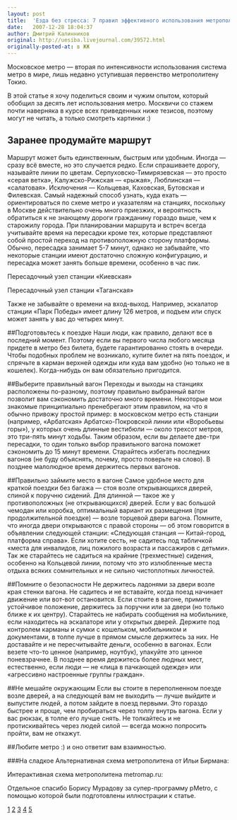 ```yaml
---
layout: post
title:  'Езда без стресса: 7 правил эффективного использования метрополитена'
date:   2007-12-28 18:04:37
author: Дмитрий Калинников
original: http://uesiba.livejournal.com/39572.html
originally-posted-at: в ЖЖ
---
```

Московское метро — вторая по интенсивности использования система метро в мире, лишь недавно уступившая первенство метрополитену Токио.


В этой статье я хочу поделиться своим и чужим опытом, который обобщил за десять лет использования метро. Москвичи со стажем почти наверняка в курсе всех приведенных ниже тезисов, поэтому могут не читать, а только смотреть картинки :)

## Заранее продумайте маршрут
Маршрут может быть единственным, быстрым или удобным. Иногда — сразу вcё вместе, но это случается редко. Если спрашиваете дорогу, называйте линии по цветам. Серпуховско-Тимирязевская — это просто «серая ветка», Калужско-Рижская — «рыжая», Люблинская — «салатовая». Исключения — Кольцевая, Каховская, Бутовская и Филевская. Самый надежный способ узнать, куда ехать — ориентироваться по схеме метро и указателям на станциях, поскольку в Москве действительно очень много приезжих, и вероятность обратиться к не знающему дороги гражданину гораздо выше, чем к старожилу города. При планировании маршрута и встреч всегда учитывайте время на пересадки кроме тех, которые представляют собой простой переход на противоположную сторону платформы. Обычно, пересадка занимает 5-7 минут, однако не забывайте, что некоторые станции имеют достаточно сложную конфигурацию, и пересадка может занять больше времени, особенно в час пик. 

Пересадочный узел станции «Киевская»


Пересадочный узел станции «Таганская»

Также не забывайте о времени на вход-выход. Например, эскалатор станции «Парк Победы» имеет длину 126 метров, и подъем или спуск может занять у вас до четырех минут.

##Подготовьтесь к поездке
Наши люди, как правило, делают все в последний момент. Поэтому если вы первого числа любого месяца придете в метро без билета, будете гарантированно стоять в очереди. Чтобы подобных проблем не возникало, купите билет на пять поездок, и спрячьте в карман верхней одежды или куда вам удобно (но только не в кошелек). Когда-нибудь он вам обязательно пригодится.

##Выберите правильный вагон
Переходы и выходы на станциях расположены по-разному, поэтому правильно выбранный вагон позволит вам сэкономить достаточно много времени. Некоторые мои знакомые принципиально пренебрегают этим правилом, на что я обычно привожу простой пример: в московском метро есть станции (например, «Арбатская» Арбатско-Покровской линии или «Воробьевы горы»), у которых очень длинные вестибюли — около трехсот метров, это три-пять минут ходьбы. Таким образом, если вы делаете две-три пересадки, то один только выбор правильного вагона поможет сэкономить до 15 минут времени. Старайтесь избегать последних вагонов (не буду объяснять, почему, просто поверьте на слово). В позднее малолюдное время держитесь первых вагонов.

##Правильно займите место в вагоне
Самое удобное место для краткой поездки без багажа — стоя возле открывающихся дверей, спиной к поручню сидений. Для длинной — такое же у противоположных (не открывающихся) дверей. Если у вас большой чемодан или коробка, оптимальный вариант их размещения (при продолжительной поездке) — возле торцевой двери вагона. Помните, что иногда двери открываются с правой стороны — об этом говорится в объявлении следующей станции: «Следующая станция — Китай-город, платформа справа». Если хотите сесть, не садитесь под табличкой «места для инвалидов, лиц пожилого возраста и пассажиров с детьми». Так же старайтесь не садиться на крайние (трехместные) сидения, особенно на Кольцевой линии, потому что это излюбленные места отдыха всяких сомнительных и не сильно чистоплотных личностей.

##Помните о безопасности
Не держитесь ладонями за двери возле края стенки вагона. Не садитесь и не вставайте, когда поезд начинает движение или вот-вот остановится. Если стоите в вагоне, примите устойчивое положение, держитесь за поручни или за двери (но только ближе к их центру). Старайтесь не набирать сообщения на мобильнике, если находитесь на эскалаторе или у открытых дверей. Держите под контролем карманы и сумки с кошельком, мобильником и документами, в толпе лучше в прямом смысле держитесь за них. Не доставайте и не пересчитывайте деньги, особенно в вагонах. Если везете что-то ценное (например, ноутбук), упакуйте это ценное поневзрачнее. В позднее время держитесь более людных мест, естественно, если люди — не «лица в пачкающей одежде» или «агрессивно настроенные группы граждан».

##Не мешайте окружающим
Если вы стоите в переполненном поезде возле дверей, а на следующей вам не выходить — лучше выйдите и выпустите людей, а потом зайдите в поезд первыми. Это гораздо быстрее и проще, чем пробираться через толпу внутрь вагона. Если у вас рюкзак, в толпе его лучше снять. Не толкайтесь и не протискивайтесь через людей силой — всегда можно попросить пройти, вам не откажут.

##Любите метро :)
и оно ответит вам взаимностью.

###На сладкое
Альтернативная схема метрополитена от Ильи Бирмана:


Интерактивная схема метрополитена metromap.ru:

Отдельное спасибо Борису Мурадову за супер-программу pMetro, с помощью которой были подготовлены иллюстрации к статье.

[1](http://www.kalinnikov.ru/illustrations/metro/metro3dmap-ii.gif)
[2](http://www.kalinnikov.ru/illustrations/metro/kievskaya.gif)
[3](http://www.kalinnikov.ru/illustrations/metro/taganskaya.gif)
[4](http://www.kalinnikov.ru/illustrations/metro/birman.jpg)
[5](http://www.kalinnikov.ru/illustrations/metro/metromap-screen.gif)
